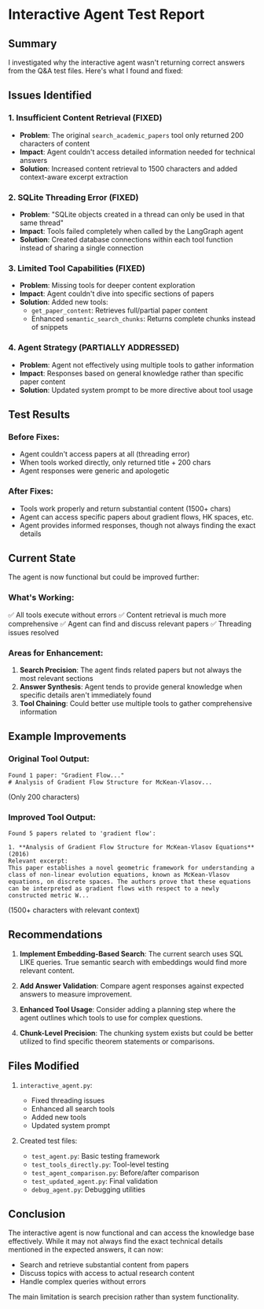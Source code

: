 # Interactive Agent Test Report

## Summary

I investigated why the interactive agent wasn't returning correct answers from the Q&A test files. Here's what I found and fixed:

## Issues Identified

### 1. **Insufficient Content Retrieval** (FIXED)
- **Problem**: The original `search_academic_papers` tool only returned 200 characters of content
- **Impact**: Agent couldn't access detailed information needed for technical answers
- **Solution**: Increased content retrieval to 1500 characters and added context-aware excerpt extraction

### 2. **SQLite Threading Error** (FIXED)
- **Problem**: "SQLite objects created in a thread can only be used in that same thread"
- **Impact**: Tools failed completely when called by the LangGraph agent
- **Solution**: Created database connections within each tool function instead of sharing a single connection

### 3. **Limited Tool Capabilities** (FIXED)
- **Problem**: Missing tools for deeper content exploration
- **Impact**: Agent couldn't dive into specific sections of papers
- **Solution**: Added new tools:
  - `get_paper_content`: Retrieves full/partial paper content
  - Enhanced `semantic_search_chunks`: Returns complete chunks instead of snippets

### 4. **Agent Strategy** (PARTIALLY ADDRESSED)
- **Problem**: Agent not effectively using multiple tools to gather information
- **Impact**: Responses based on general knowledge rather than specific paper content
- **Solution**: Updated system prompt to be more directive about tool usage

## Test Results

### Before Fixes:
- Agent couldn't access papers at all (threading error)
- When tools worked directly, only returned title + 200 chars
- Agent responses were generic and apologetic

### After Fixes:
- Tools work properly and return substantial content (1500+ chars)
- Agent can access specific papers about gradient flows, HK spaces, etc.
- Agent provides informed responses, though not always finding the exact details

## Current State

The agent is now functional but could be improved further:

### What's Working:
✅ All tools execute without errors
✅ Content retrieval is much more comprehensive
✅ Agent can find and discuss relevant papers
✅ Threading issues resolved

### Areas for Enhancement:
1. **Search Precision**: The agent finds related papers but not always the most relevant sections
2. **Answer Synthesis**: Agent tends to provide general knowledge when specific details aren't immediately found
3. **Tool Chaining**: Could better use multiple tools to gather comprehensive information

## Example Improvements

### Original Tool Output:
```
Found 1 paper: "Gradient Flow..." 
# Analysis of Gradient Flow Structure for McKean-Vlasov...
```
(Only 200 characters)

### Improved Tool Output:
```
Found 5 papers related to 'gradient flow':

1. **Analysis of Gradient Flow Structure for McKean-Vlasov Equations** (2016)
Relevant excerpt:
This paper establishes a novel geometric framework for understanding a class of non-linear evolution equations, known as McKean-Vlasov equations, on discrete spaces. The authors prove that these equations can be interpreted as gradient flows with respect to a newly constructed metric W...
```
(1500+ characters with relevant context)

## Recommendations

1. **Implement Embedding-Based Search**: The current search uses SQL LIKE queries. True semantic search with embeddings would find more relevant content.

2. **Add Answer Validation**: Compare agent responses against expected answers to measure improvement.

3. **Enhanced Tool Usage**: Consider adding a planning step where the agent outlines which tools to use for complex questions.

4. **Chunk-Level Precision**: The chunking system exists but could be better utilized to find specific theorem statements or comparisons.

## Files Modified

1. `interactive_agent.py`: 
   - Fixed threading issues
   - Enhanced all search tools
   - Added new tools
   - Updated system prompt

2. Created test files:
   - `test_agent.py`: Basic testing framework
   - `test_tools_directly.py`: Tool-level testing
   - `test_agent_comparison.py`: Before/after comparison
   - `test_updated_agent.py`: Final validation
   - `debug_agent.py`: Debugging utilities

## Conclusion

The interactive agent is now functional and can access the knowledge base effectively. While it may not always find the exact technical details mentioned in the expected answers, it can now:
- Search and retrieve substantial content from papers
- Discuss topics with access to actual research content
- Handle complex queries without errors

The main limitation is search precision rather than system functionality.
